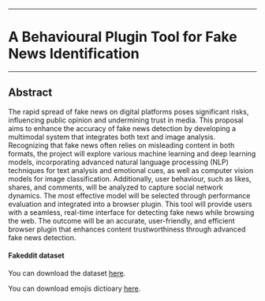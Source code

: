 ___
# A Behavioural Plugin Tool for Fake News Identification 
___

## Abstract
The rapid spread of fake news on digital platforms poses significant risks, 
influencing public opinion and undermining trust in media. This proposal aims 
to enhance the accuracy of fake news detection by developing a multimodal 
system that integrates both text and image analysis. Recognizing that fake news 
often relies on misleading content in both formats, the project will explore 
various machine learning and deep learning models, incorporating advanced 
natural language processing (NLP) techniques for text analysis and emotional 
cues, as well as computer vision models for image classification. Additionally, 
user behaviour, such as likes, shares, and comments, will be analyzed to capture 
social network dynamics. The most effective model will be selected through 
performance evaluation and integrated into a browser plugin. This tool will 
provide users with a seamless, real-time interface for detecting fake news while 
browsing the web. The outcome will be an accurate, user-friendly, and efficient 
browser plugin that enhances content trustworthiness through advanced fake 
news detection. 

#### Fakeddit dataset

You can download the dataset [here](https://drive.google.com/drive/folders/1jU7qgDqU1je9Y0PMKJ_f31yXRo5uWGFm?usp=sharing).

You can download emojis dictioary [here](https://www.kaggle.com/datasets/uom190346a/emoji-presentation-dataset).
